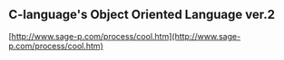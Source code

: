 ## C-language's Object Oriented Language ver.2
[http://www.sage-p.com/process/cool.htm](http://www.sage-p.com/process/cool.htm)
